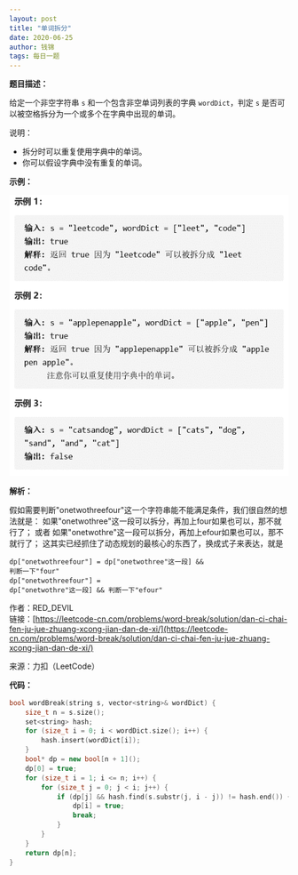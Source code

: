 ```yaml
---
layout: post
title: "单词拆分"
date: 2020-06-25
author: 钱锦
tags: 每日一题
---
```


**题目描述：**

给定一个非空字符串 <code>s</code> 和一个包含非空单词列表的字典 <code>wordDict</code>，判定 <code>s</code> 是否可以被空格拆分为一个或多个在字典中出现的单词。

说明：

- 拆分时可以重复使用字典中的单词。
- 你可以假设字典中没有重复的单词。

**示例：**

![示例](/assets/img/20200625_01.png "示例")

**解析：**

假如需要判断"onetwothreefour"这一个字符串能不能满足条件，我们很自然的想法就是：
如果"onetwothree"这一段可以拆分，再加上four如果也可以，那不就行了；
或者
如果"onetwothre"这一段可以拆分，再加上efour如果也可以，那不就行了；
这其实已经抓住了动态规划的最核心的东西了，换成式子来表达，就是


<code>dp["onetwothreefour"] = dp["onetwothree"这一段] && 判断一下"four"</code><br/>
<code>dp["onetwothreefour"] = dp["onetwothre"这一段] && 判断一下"efour"</code>



作者：RED_DEVIL<br/>
链接：[https://leetcode-cn.com/problems/word-break/solution/dan-ci-chai-fen-ju-jue-zhuang-xcong-jian-dan-de-xi/](https://leetcode-cn.com/problems/word-break/solution/dan-ci-chai-fen-ju-jue-zhuang-xcong-jian-dan-de-xi/)

来源：力扣（LeetCode）

**代码：**

```cpp
bool wordBreak(string s, vector<string>& wordDict) {
    size_t n = s.size();
    set<string> hash;
    for (size_t i = 0; i < wordDict.size(); i++) {
        hash.insert(wordDict[i]);
    }
    bool* dp = new bool[n + 1]();
    dp[0] = true;
    for (size_t i = 1; i <= n; i++) {
        for (size_t j = 0; j < i; j++) {
            if (dp[j] && hash.find(s.substr(j, i - j)) != hash.end()) {
                dp[i] = true;
                break;
            }
        }
    }
    return dp[n];
}
```


